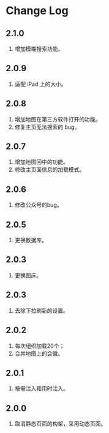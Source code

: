 # Change Log

## 2.1.0

1. 增加模糊搜索功能。

## 2.0.9

1. 适配 iPad 上的大小。

## 2.0.8

1. 增加地图在第三方软件打开的功能。
2. 修复主页无法搜索的 bug。

## 2.0.7

1. 增加地图回中的功能。
2. 修改主页面信息的加载模式。

## 2.0.6

1. 修改公众号的bug。

## 2.0.5

1. 更换数据库。

## 2.0.3

1. 更换图床。

## 2.0.3

1. 去除下拉刷新的设置。

## 2.0.2

1. 每次组织加载20个；
2. 合并地图上的会徽。

## 2.0.1

1. 按需注入和用时注入。

## 2.0.0

1. 取消静态页面的构架，采用动态页面。
